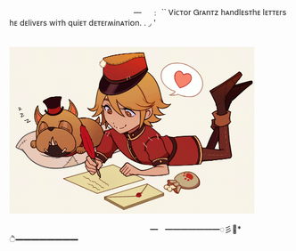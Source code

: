 
ㅤㅤㅤㅤㅤㅤㅤㅤㅤㅤㅤㅤㅤㅤㅤㅤ                  ﾠ—　 ﹕ `` Ꮩiᴄᴛᴏr Ꮐrᴀnᴛz hᴀndlᴇsᴛhᴇ lᴇᴛᴛᴇrs hᴇ dᴇlivᴇrs wiᴛh quiᴇᴛ dᴇᴛᴇrʍinᴀᴛiᴏn. . ◞ '

ㅤㅤㅤㅤㅤㅤㅤㅤㅤㅤㅤㅤㅤㅤㅤㅤㅤㅤㅤㅤ                      <img src="https://github.com/vehrchik/vehrchik/blob/main/tumblr_f0c2edf541c95237dd5ff6d1c3b04692_0ffce316_1280.gif"  height="300" center>

ㅤㅤㅤㅤㅤㅤㅤㅤㅤㅤㅤㅤㅤㅤㅤㅤㅤㅤ     ㅤ         ━ㅤ━━━━━━━◌彡💌* ੈ━━━━━━━━
